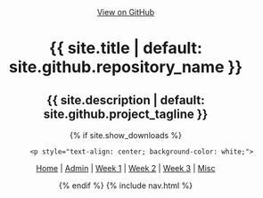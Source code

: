 <!-- HEADER -->
<div id="header_wrap" class="outer">
    <header class="inner">
      <a id="forkme_banner" href="{{ site.github.repository_url }}">View on GitHub</a>
      <h1 id="project_title">{{ site.title | default: site.github.repository_name }}</h1>
      <h2 id="project_tagline">{{ site.description | default: site.github.project_tagline }}</h2>
      {% if site.show_downloads %}
        <section id="downloads">
            
            <p style="text-align: center; background-color: white;">
  <a href="{{site.baseurl}}/">Home</a> |
  <a href="{{site.baseurl}}/admin/">Admin</a> | 
  <a href="{{site.baseurl}}/schedule/week_1/">Week 1</a> | 
  <a href="{{site.baseurl}}/schedule/week_2/">Week 2</a> | 
  <a href="{{site.baseurl}}/schedule/week_3/">Week 3</a> | 
  <a href="{{site.baseurl}}/general/">Misc</a>
</p>
        </section>
      {% endif %}
      {% include nav.html %}
    </header>
</div>
